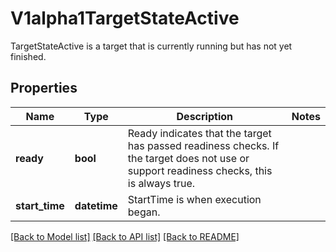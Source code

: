# V1alpha1TargetStateActive

TargetStateActive is a target that is currently running but has not yet finished.
## Properties
Name | Type | Description | Notes
------------ | ------------- | ------------- | -------------
**ready** | **bool** | Ready indicates that the target has passed readiness checks.  If the target does not use or support readiness checks, this is always true. | 
**start_time** | **datetime** | StartTime is when execution began. | 

[[Back to Model list]](../README.md#documentation-for-models) [[Back to API list]](../README.md#documentation-for-api-endpoints) [[Back to README]](../README.md)


